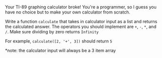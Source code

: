 Your TI-89 graphing calculator broke! You're a programmer, so I guess you have no choice but to make your own calculator from scratch.

Write a function `calculate` that takes in calculator input as a list and returns the calculated answer. The operators you should implement are `+`, `-`, `*`, and `/`. Make sure dividing by zero returns `Infinity`

For example, `calculate([2, '+', 3])` should return `5`

*note: the calculator input will always be a 3 item array